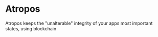 # Atropos
Atropos keeps the "unalterable" integrity of your apps most important states, using blockchain
